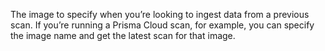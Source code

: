 The image to specify when you’re looking to ingest data from a previous scan. If you’re running a Prisma Cloud scan, for example, you can specify the image name and get the latest scan for that image. 